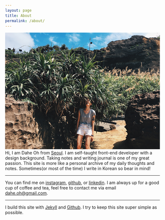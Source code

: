 ```yaml
---
layout: page
title: About
permalink: /about/
---
```


![ohda in the bushes](/images/me.jpg)
Hi, I am Dahe Oh from [Seoul](https://goo.gl/maps/XHPqFJ4B4Dy). I am self-taught front-end developer with a design background. Taking notes and writing journal is one of my great passion. This site is more like a personal archive of my daily thoughts and notes. Sometimes(or most of the time) I write in Korean so bear in mind!

---

You can find me on [instagram](https://instagram.com/ohdayoda), [github](https://github.com/yogicat), or [linkedin](https://linkedin.com/in/dahe-oh-019b02151/). I am always up for a good cup of coffee and tea, feel free to contact me via email <dahe.oh@gmail.com>.

---

I build this site with [Jekyll](https://jekyllrb.com/) and [Github](https://githu.io). I try to keep this site super simple as possible.
